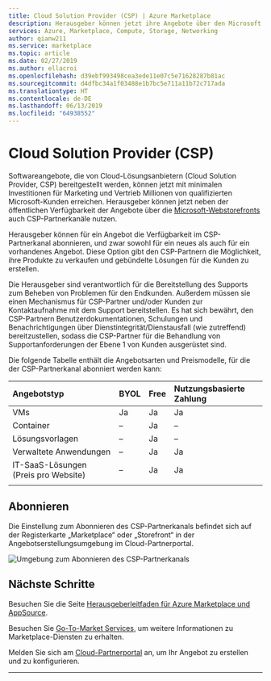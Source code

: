 ```yaml
---
title: Cloud Solution Provider (CSP) | Azure Marketplace
description: Herausgeber können jetzt ihre Angebote über den Microsoft CSP-Partnerkanal verkaufen
services: Azure, Marketplace, Compute, Storage, Networking
author: qianw211
ms.service: marketplace
ms.topic: article
ms.date: 02/27/2019
ms.author: ellacroi
ms.openlocfilehash: d39ebf993498cea3ede11e07c5e71628287b81ac
ms.sourcegitcommit: d4dfbc34a1f03488e1b7bc5e711a11b72c717ada
ms.translationtype: HT
ms.contentlocale: de-DE
ms.lasthandoff: 06/13/2019
ms.locfileid: "64938552"
---
```

# <a name="cloud-solution-providers"></a>Cloud Solution Provider (CSP)

Softwareangebote, die von Cloud-Lösungsanbietern (Cloud Solution Provider, CSP) bereitgestellt werden, können jetzt mit minimalen Investitionen für Marketing und Vertrieb Millionen von qualifizierten Microsoft-Kunden erreichen.  Herausgeber können jetzt neben der öffentlichen Verfügbarkeit der Angebote über die [Microsoft-Webstorefronts](https://docs.microsoft.com/azure/marketplace/comparing-appsource-azure-marketplace) auch CSP-Partnerkanäle nutzen.

Herausgeber können für ein Angebot die Verfügbarkeit im CSP-Partnerkanal abonnieren, und zwar sowohl für ein neues als auch für ein vorhandenes Angebot. Diese Option gibt den CSP-Partnern die Möglichkeit, ihre Produkte zu verkaufen und gebündelte Lösungen für die Kunden zu erstellen.

Die Herausgeber sind verantwortlich für die Bereitstellung des Supports zum Beheben von Problemen für den Endkunden. Außerdem müssen sie einen Mechanismus für CSP-Partner und/oder Kunden zur Kontaktaufnahme mit dem Support bereitstellen. Es hat sich bewährt, den CSP-Partnern Benutzerdokumentationen, Schulungen und Benachrichtigungen über Dienstintegrität/Dienstausfall (wie zutreffend) bereitzustellen, sodass die CSP-Partner für die Behandlung von Supportanforderungen der Ebene 1 von Kunden ausgerüstet sind.

Die folgende Tabelle enthält die Angebotsarten und Preismodelle, für die der CSP-Partnerkanal abonniert werden kann:

| **Angebotstyp**    | **BYOL**  |  **Free** | **Nutzungsbasierte Zahlung**   |
| :---------------- | :---------|:----------|:-----------|
| VMs  | Ja | Ja | Ja |
| Container | – | Ja | – |
| Lösungsvorlagen | – | Ja | – |
| Verwaltete Anwendungen | – | Ja | Ja |
| IT-SaaS-Lösungen (Preis pro Website) | – | Ja | Ja |
|   |   |   |

## <a name="how-to-opt-in"></a>Abonnieren

Die Einstellung zum Abonnieren des CSP-Partnerkanals befindet sich auf der Registerkarte „Marketplace“ oder „Storefront“ in der Angebotserstellungsumgebung im Cloud-Partnerportal.

![Umgebung zum Abonnieren des CSP-Partnerkanals](media/marketplace-publishers-guide/csp-opt-in.png)

## <a name="next-steps"></a>Nächste Schritte

Besuchen Sie die Seite [Herausgeberleitfaden für Azure Marketplace und AppSource](https://docs.microsoft.com/azure/marketplace/marketplace-publishers-guide).

Besuchen Sie [Go-To-Market Services](https://partner.microsoft.com/reach-customers/gtm), um weitere Informationen zu Marketplace-Diensten zu erhalten.

Melden Sie sich am [Cloud-Partnerportal](https://cloudpartner.azure.com/) an, um Ihr Angebot zu erstellen und zu konfigurieren.

---
